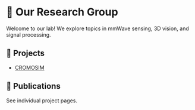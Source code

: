 # 🧪 Our Research Group

Welcome to our lab! We explore topics in mmWave sensing, 3D vision, and signal processing.

## 🔬 Projects

- [CROMOSIM](https://github.com/wisermaclab/CROMOSIM)

## 📄 Publications

See individual project pages.

